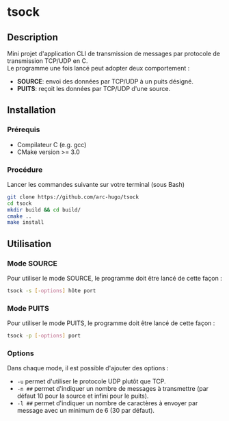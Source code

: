 # tsock
## Description
Mini projet d'application CLI de transmission de messages par protocole de transmission TCP/UDP en C.  
Le programme une fois lancé peut adopter deux comportement :
- **SOURCE**: envoi des données par TCP/UDP à un puits désigné.
- **PUITS**: reçoit les données par TCP/UDP d'une source.

## Installation
### Prérequis
- Compilateur C (e.g. gcc)
- CMake version >= 3.0

### Procédure
Lancer les commandes suivante sur votre terminal (sous Bash)
```bash
git clone https://github.com/arc-hugo/tsock
cd tsock
mkdir build && cd build/
cmake ..
make install
```

## Utilisation
### Mode SOURCE
Pour utiliser le mode SOURCE, le programme doit être lancé de cette façon :
````bash
tsock -s [-options] hôte port
````
### Mode PUITS
Pour utiliser le mode PUITS, le programme doit être lancé de cette façon :
````bash
tsock -p [-options] port
````

### Options
Dans chaque mode, il est possible d'ajouter des options :
- `-u` permet d'utiliser le protocole UDP plutôt que TCP.
- `-n ##` permet d'indiquer un nombre de messages à transmettre (par défaut 10 pour la source et infini pour le puits).
- `-l ##` permet d'indiquer un nombre de caractères à envoyer par message avec un minimum de 6 (30 par défaut).
